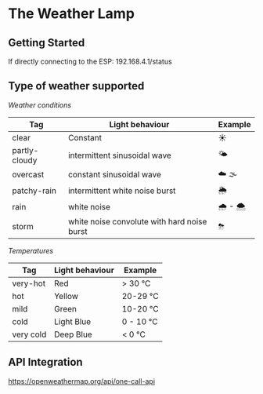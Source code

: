 # The Weather Lamp





## Getting Started


If directly connecting to the ESP:
192.168.4.1/status


## Type of weather supported

*Weather conditions*

| Tag           | Light behaviour                             | Example |
| ------------- | ------------------------------------------- | ------- |
| clear         | Constant                                    | ☀️       |
| partly-cloudy | intermittent sinusoidal wave                | 🌤       |
| overcast      | constant sinusoidal wave                    | ☁️️ 🌫     |
| patchy-rain   | intermittent white noise burst              | 🌦       |
| rain          | white noise                                 | 🌧 - 🌨   |
| storm         | white noise convolute with hard noise burst | ⛈       |

*Temperatures*

| Tag       | Light behaviour | Example    |
| --------- | --------------- | --------- |
| very-hot  | Red             | > 30 °C   |
| hot       | Yellow          | 20-29 °C  |
| mild      | Green           | 10-20 °C  |
| cold      | Light Blue      | 0 - 10 °C |
| very cold | Deep Blue       | < 0 °C    |


## API Integration
https://openweathermap.org/api/one-call-api
